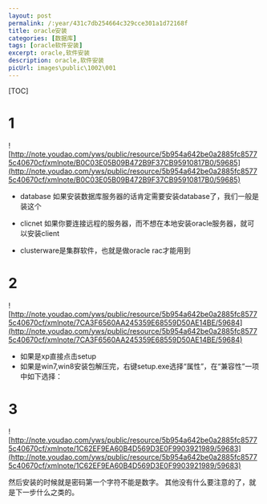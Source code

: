 ```yaml
---
layout: post
permalink: /:year/431c7db254664c329cce301a1d72168f
title: oracle安装
categories: [数据库]
tags: [oracle软件安装]
excerpt: oracle,软件安装
description: oracle,软件安装
picUrl: images\public\1002\001
---
```


[TOC]

# 1 #
![http://note.youdao.com/yws/public/resource/5b954a642be0a2885fc85775c40670cf/xmlnote/B0C03E05B09B472B9F37CB95910817B0/59685](http://note.youdao.com/yws/public/resource/5b954a642be0a2885fc85775c40670cf/xmlnote/B0C03E05B09B472B9F37CB95910817B0/59685)

* database 如果安装数据库服务器的话肯定需要安装database了，我们一般是装这个

* clicnet 如果你要连接远程的服务器，而不想在本地安装oracle服务器，就可以安装client

* clusterware是集群软件，也就是做oracle rac才能用到

# 2 #

![http://note.youdao.com/yws/public/resource/5b954a642be0a2885fc85775c40670cf/xmlnote/7CA3F6560AA245359E68559D50AE14BE/59684](http://note.youdao.com/yws/public/resource/5b954a642be0a2885fc85775c40670cf/xmlnote/7CA3F6560AA245359E68559D50AE14BE/59684)
* 如果是xp直接点击setup
* 如果是win7,win8安装包解压完，右键setup.exe选择“属性”，在“兼容性”一项中如下选择：

 # 3 #
![http://note.youdao.com/yws/public/resource/5b954a642be0a2885fc85775c40670cf/xmlnote/1C62EF9EA60B4D569D3E0F9903921989/59683](http://note.youdao.com/yws/public/resource/5b954a642be0a2885fc85775c40670cf/xmlnote/1C62EF9EA60B4D569D3E0F9903921989/59683)

然后安装的时候就是密码第一个字符不能是数字。
其他没有什么要注意的了，就是下一步什么之类的。


